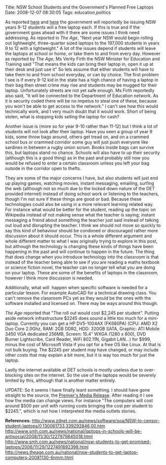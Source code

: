 Title: NSW School Students and the Government's Planned Free Laptops
Date: 2008-12-07 08:30:05
Tags: education,politics

As reported <a href="http://www.smh.com.au/news/national/nsw-students-to-get-promised-laptops/2008/11/29/1227491892398.html">here</a> and <a href="http://news.theage.com.au/national/nsw-students-to-get-laptop-computers-20081130-6nmm.html">here</a> the government will reportedly be issuing NSW years 9-12 students will a free laptop each. If this is true and if the government goes ahead with it there are some issues I think need addressing. As reported in <em>The Age</em>, "Next year NSW would begin rolling out lightweight, three-quarter sized laptops to the 197,000 students in years 9 to 12 with a lightweight." A lot of the issues depend if students will leave the laptops at school or home, or take them to and from every day. However as reported by<em> The Age</em>, <span>Ms Verity Firth the NSW Minister for </span><span>Education and Training said </span>"That means the kids can bring their laptop in, open it up at their desk and just use it" So lets assume that either students will have to take them to and from school everyday, or can by choice. The first problem I see is if every 9-12 kid in the state has a high chance of having a laptop in their bag then street crime may rise and students may be mugged for their laptop. Unfortunately streets are not yet safe enough. Ms Firth reportedly also said, "It will be connected to the Department of Education network. As it is security coded there will be no impetus to steal one of these, because you won't be able to get access to the network." I can't see how this would technically work, and I very much doubt that it would work. Short of being stolen, what is stopping kids selling the laptop for cash?

Another issue is (more so for year 9-10 rather than 11-12) but I think a lot of students will not look after their laptop. Have you seen a group of year 9 kids, some throw bags around, others get tread on, and on a crammed school bus or crammed corridor some guy will just push everyone like sardines in between a rugby union scrum. Books inside bags can survive this, but laptops stand no chance. Schools will also have to up their security (although this is a good thing) as in the past and probably still now you would be refused to enter a certain classroom unless you left your bag outside in the corridor open to thefts.

They are some of the major concerns I have, but also students will just end up playing games, watching movies, instant messaging, emailing, surfing the web (although not so much due to the locked down nature of the DET provided internet) instead of doing school work or listening to the teachers, though I'm not sure if these things are good or bad. Because these technologies could also be using in a more relevant learning related way. For instance what would be better for the student, reading up the topic on Wikipedia instead of not making sense what the teacher is saying; instant messaging a friend about something the teacher just said instead of talking out loud and disrupting the teacher. I think we should not move so quickly to say this kind of behaviour should be condoned or discouraged rather more discussion about it should occur. This is a whole different argument and whole different matter to what I was originally trying to explore in this post, but although the technology is changing these kinds of things have been happening in the past and will continue to happen in the future. The thing that does change when you introduce technology into the classroom is that instead of the teacher being able to see if you are reading a maths textbook or science fiction novel, the teacher can no longer tell what you are doing on your laptop. These are some of the benefits of laptops in the classroom, however I think more discussion is needed.

Additionally, what will  happen when specific software is needed for a particular lesson. For example AutoCAD for a technical drawing class. You can't remove the classroom PCs yet as they would be the ones with the software installed and licensed on. There may be ways around this though.

<em>The Age</em> reported that "The roll out would cost $2,245 per student". Putting aside network infrastructure $2245 does sound a little too much for a mini-laptop. Currently you can get a HP DV5-1004AX (FK680PA) (CPU: AMD X2 Duo Core 2.0Ghz, RAM: 2GB DDR2, HDD: 320GB SATA, Graphic: ATI Mobile 3450 VGA dedicated 256MB, Screen: 15.4” WXGA (1280 x 800), DVD Burner Lightscribe, Card Reader, WiFi 802.11N, Gigabit LAN...) for $999, minus the cost of Microsoft Vista if you opt for a free OS like Linux. At that is not bulk buying. The $2245 per student may have changed, or may include other costs that may explain a bit more, but it is way too much for just the laptop.

Lastly the internet available at DET schools is mostly useless due to over-blocking sites on the internet. So the use of the laptops would be severely limited by this, although that is another matter entirely.

UPDATE: So it seems I have finally leant something. I should have gone straight to the source, the <a href="http://www.premier.nsw.gov.au/pdfs/mediareleases/2008/December/081204_Education_Free_Laptops_on_the_way.pdf">Premier's Media Release</a>. After reading it I see how the media can change views. For instance "The computers will cost around $500 per unit with running costs bringing the cost per student to $2245.", which is not how I interpreted the media outlets stories.

<strong>References:</strong>
<a href="http://www.zdnet.com.au/news/software/soa/NSW-to-censor-student-laptops/0,130061733,339292846,00.htm">http://www.zdnet.com.au/news/software/soa/NSW-to-censor-student-laptops/0,130061733,339292846,00.htm</a>
<a href="http://www.smh.com.au/news/national/laptops-in-schools-will-be-antisocial/2008/11/30/1227979845018.html">http://www.smh.com.au/news/national/laptops-in-schools-will-be-antisocial/2008/11/30/1227979845018.html</a>
<a href="http://www.smh.com.au/news/national/nsw-students-to-get-promised-laptops/2008/11/29/1227491892398.html">http://www.smh.com.au/news/national/nsw-students-to-get-promised-laptops/2008/11/29/1227491892398.html</a>
<a href="http://news.theage.com.au/national/nsw-students-to-get-laptop-computers-20081130-6nmm.html">http://news.theage.com.au/national/nsw-students-to-get-laptop-computers-20081130-6nmm.html</a>